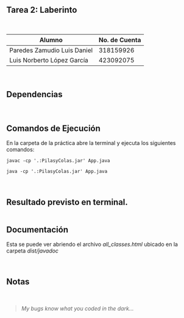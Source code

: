
## Tarea 2: Laberinto

<br>

| Alumno                      | No. de Cuenta |
| --------------------------- | ------------- |
| Paredes Zamudio Luis Daniel | 318159926     |
| Luis Norberto López García  | 423092075     |

<br>

## Dependencias

<br>

## Comandos de Ejecución

En la carpeta de la práctica abre la terminal y ejecuta los siguientes comandos: 

```
javac -cp '.:PilasyColas.jar' App.java    

java -cp '.:PilasyColas.jar' App.java

```
<br>

## Resultado previsto en terminal.
    
```

```

## Documentación

Esta se puede ver abriendo el archivo _all_classes.html_ ubicado en la carpeta _dist/javadoc_

<br>

## Notas


<br>

> _My bugs know what you coded in the dark..._